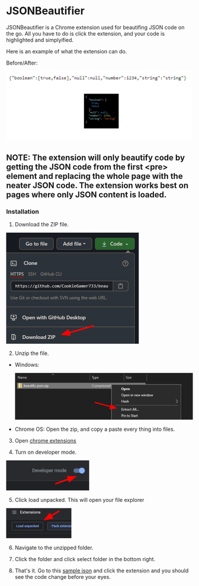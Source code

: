# JSONBeautifier

JSONBeautifier is a Chrome extension used for beautifing JSON code on the go. All you have to do is click the extension, and your code is highlighted and simplyified.

Here is an example of what the extension can do.

Before/After:

![download-zip](./images/before-after.png)

## NOTE: The extension will only beautify code by getting the JSON code from the first &lt;pre&gt; element and replacing the whole page with the neater JSON code. The extension works best on pages where only JSON content is loaded.

### Installation

1. Download the ZIP file.

![download-zip](./installation-instructions/download-zip.png)

2. Unzip the file.

 - Windows:

   ![download-zip](./installation-instructions/unzip-file-windows.png)
 - Chrome OS:
   Open the zip, and copy a paste every thing into files.

3. Open [chrome extensions](chrome://extensions)

4. Turn on developer mode.

![download-zip](./installation-instructions/turn-on-developer-mode.png)

5. Click load unpacked. This will open your file explorer

![download-zip](./installation-instructions/load-unpacked.png)

6. Navigate to the unzipped folder.

7. Click the folder and click select folder in the bottom right.

8. That's it. Go to this [sample json](https://cookiegamer733.repl.co/sample-json) and click the extension and you should see the code change before your eyes.
